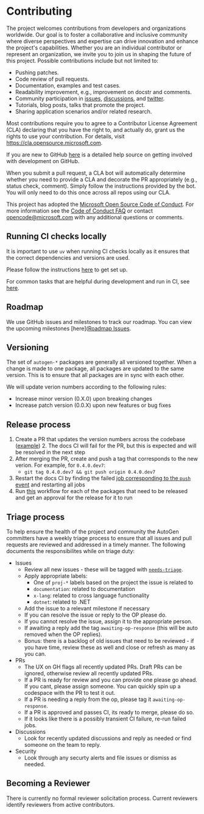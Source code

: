 # Contributing

The project welcomes contributions from developers and organizations worldwide. Our goal is to foster a collaborative and inclusive community where diverse perspectives and expertise can drive innovation and enhance the project's capabilities. Whether you are an individual contributor or represent an organization, we invite you to join us in shaping the future of this project. Possible contributions include but not limited to:

- Pushing patches.
- Code review of pull requests.
- Documentation, examples and test cases.
- Readability improvement, e.g., improvement on docstr and comments.
- Community participation in [issues](https://github.com/microsoft/autogen/issues), [discussions](https://github.com/microsoft/autogen/discussions), and [twitter](https://twitter.com/pyautogen).
- Tutorials, blog posts, talks that promote the project.
- Sharing application scenarios and/or related research.

Most contributions require you to agree to a
Contributor License Agreement (CLA) declaring that you have the right to, and actually do, grant us
the rights to use your contribution. For details, visit <https://cla.opensource.microsoft.com>.

If you are new to GitHub [here](https://help.github.com/categories/collaborating-with-issues-and-pull-requests/) is a detailed help source on getting involved with development on GitHub.

When you submit a pull request, a CLA bot will automatically determine whether you need to provide
a CLA and decorate the PR appropriately (e.g., status check, comment). Simply follow the instructions
provided by the bot. You will only need to do this once across all repos using our CLA.

This project has adopted the [Microsoft Open Source Code of Conduct](https://opensource.microsoft.com/codeofconduct/).
For more information see the [Code of Conduct FAQ](https://opensource.microsoft.com/codeofconduct/faq/) or
contact [opencode@microsoft.com](mailto:opencode@microsoft.com) with any additional questions or comments.

## Running CI checks locally

It is important to use `uv` when running CI checks locally as it ensures that the correct dependencies and versions are used.

Please follow the instructions [here](./python/README.md#setup) to get set up.

For common tasks that are helpful during development and run in CI, see [here](./python/README.md#common-tasks).

## Roadmap

We use GitHub issues and milestones to track our roadmap. You can view the upcoming milestones [here]([Roadmap Issues](https://aka.ms/autogen-roadmap).

## Versioning

The set of `autogen-*` packages are generally all versioned together. When a change is made to one package, all packages are updated to the same version. This is to ensure that all packages are in sync with each other.

We will update verion numbers according to the following rules:

- Increase minor version (0.X.0) upon breaking changes
- Increase patch version (0.0.X) upon new features or bug fixes

## Release process

1. Create a PR that updates the version numbers across the codebase ([example](https://github.com/microsoft/autogen/pull/4359))
    2. The docs CI will fail for the PR, but this is expected and will be resolved in the next step
2. After merging the PR, create and push a tag that corresponds to the new verion. For example, for `0.4.0.dev7`:
    - `git tag 0.4.0.dev7 && git push origin 0.4.0.dev7`
3. Restart the docs CI by finding the failed [job corresponding to the `push` event](https://github.com/microsoft/autogen/actions/workflows/docs.yml) and restarting all jobs
4. Run [this](https://github.com/microsoft/autogen/actions/workflows/single-python-package.yml) workflow for each of the packages that need to be released and get an approval for the release for it to run

## Triage process

To help ensure the health of the project and community the AutoGen committers have a weekly triage process to ensure that all issues and pull requests are reviewed and addressed in a timely manner. The following documents the responsibilites while on triage duty:

- Issues
    - Review all new issues - these will be tagged with [`needs-triage`](https://github.com/microsoft/autogen/issues?q=is%3Aissue%20state%3Aopen%20label%3Aneeds-triage).
    - Apply appropriate labels:
        - One of `proj-*` labels based on the project the issue is related to
        - `documentation`: related to documentation
        - `x-lang`: related to cross language functionality
        - `dotnet`: related to .NET
    - Add the issue to a relevant milestone if necessary
    - If you can resolve the issue or reply to the OP please do.
    - If you cannot resolve the issue, assign it to the appropriate person.
    - If awaiting a reply add the tag `awaiting-op-response` (this will be auto removed when the OP replies).
    - Bonus: there is a backlog of old issues that need to be reviewed - if you have time, review these as well and close or refresh as many as you can.
- PRs
    - The UX on GH flags all recently updated PRs. Draft PRs can be ignored, otherwise review all recently updated PRs.
    - If a PR is ready for review and you can provide one please go ahead. If you cant, please assign someone. You can quickly spin up a codespace with the PR to test it out.
    - If a PR is needing a reply from the op, please tag it `awaiting-op-response`.
    - If a PR is approved and passes CI, its ready to merge, please do so.
    - If it looks like there is a possibly transient CI failure, re-run failed jobs.
- Discussions
    - Look for recently updated discussions and reply as needed or find someone on the team to reply.
- Security
    - Look through any securty alerts and file issues or dismiss as needed.

## Becoming a Reviewer

There is currently no formal reviewer solicitation process. Current reviewers identify reviewers from active contributors.
